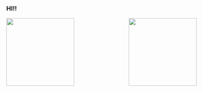 ### HI!! 
<img  height="180em" src="https://github-readme-stats.vercel.app/api?username=Matheus-Adiel&show_icons=true&theme=gotham&include_all_commits=true&count_private=true"/>
<img align="right" height="180em" src="https://github-readme-stats.vercel.app/api/top-langs/?username=matheus-adiel&layout=compact&langs_count=16&theme=gotham"/>